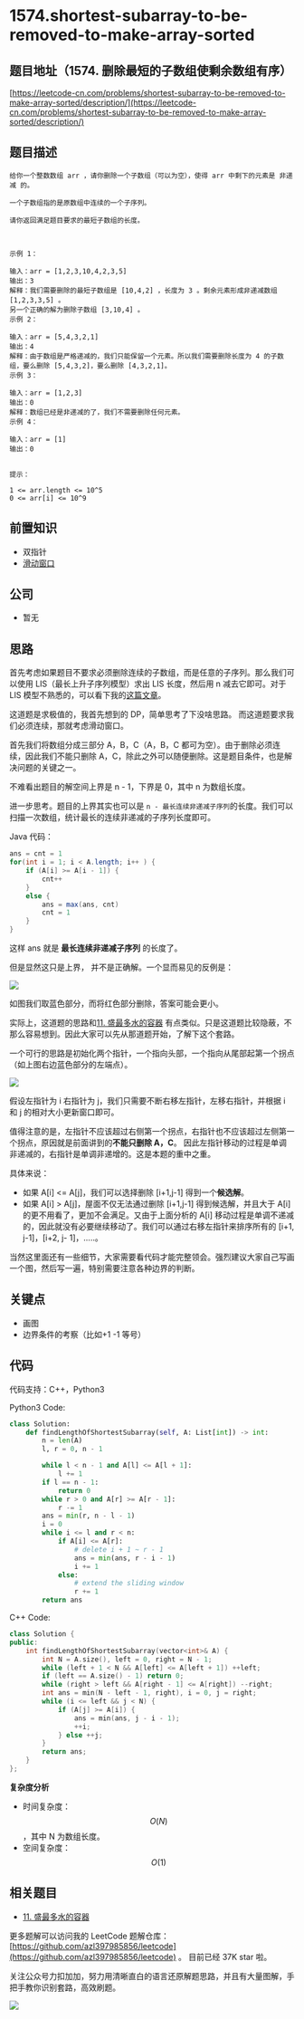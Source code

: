 # 1574.shortest-subarray-to-be-removed-to-make-array-sorted

## 题目地址（1574. 删除最短的子数组使剩余数组有序）

[https://leetcode-cn.com/problems/shortest-subarray-to-be-removed-to-make-array-sorted/description/](https://leetcode-cn.com/problems/shortest-subarray-to-be-removed-to-make-array-sorted/description/)

## 题目描述

```text
给你一个整数数组 arr ，请你删除一个子数组（可以为空），使得 arr 中剩下的元素是 非递减 的。

一个子数组指的是原数组中连续的一个子序列。

请你返回满足题目要求的最短子数组的长度。



示例 1：

输入：arr = [1,2,3,10,4,2,3,5]
输出：3
解释：我们需要删除的最短子数组是 [10,4,2] ，长度为 3 。剩余元素形成非递减数组 [1,2,3,3,5] 。
另一个正确的解为删除子数组 [3,10,4] 。
示例 2：

输入：arr = [5,4,3,2,1]
输出：4
解释：由于数组是严格递减的，我们只能保留一个元素。所以我们需要删除长度为 4 的子数组，要么删除 [5,4,3,2]，要么删除 [4,3,2,1]。
示例 3：

输入：arr = [1,2,3]
输出：0
解释：数组已经是非递减的了，我们不需要删除任何元素。
示例 4：

输入：arr = [1]
输出：0


提示：

1 <= arr.length <= 10^5
0 <= arr[i] <= 10^9
```

## 前置知识

* 双指针
* [滑动窗口](https://github.com/azl397985856/leetcode/blob/master/thinkings/slide-window.md)

## 公司

* 暂无

## 思路

首先考虑如果题目不要求必须删除连续的子数组，而是任意的子序列。那么我们可以使用 LIS（最长上升子序列模型）求出 LIS 长度，然后用 n 减去它即可。对于 LIS 模型不熟悉的，可以看下我的[这篇文章](https://lucifer.ren/blog/2020/06/20/LIS/)。

这道题是求极值的，我首先想到的 DP，简单思考了下没啥思路。 而这道题要求我们必须连续，那就考虑滑动窗口。

首先我们将数组分成三部分 A，B，C（A，B，C 都可为空）。由于删除必须连续，因此我们不能只删除 A，C，除此之外可以随便删除。这是题目条件，也是解决问题的关键之一。

不难看出题目的解空间上界是 n - 1，下界是 0，其中 n 为数组长度。

进一步思考。题目的上界其实也可以是 `n - 最长连续非递减子序列`的长度。我们可以扫描一次数组，统计最长的连续非递减的子序列长度即可。

Java 代码：

```java
ans = cnt = 1
for(int i = 1; i < A.length; i++ ) {
    if (A[i] >= A[i - 1]) {
        cnt++
    }
    else {
        ans = max(ans, cnt)
        cnt = 1
    }
}
```

这样 ans 就是 **最长连续非递减子序列** 的长度了。

但是显然这只是上界， 并不是正确解。一个显而易见的反例是：

![](https://tva1.sinaimg.cn/large/0081Kckwly1glojn95n9mj30vu0m20uf.jpg)

如图我们取蓝色部分，而将红色部分删除，答案可能会更小。

实际上，这道题的思路和[11. 盛最多水的容器](https://github.com/azl397985856/leetcode/blob/master/problems/11.container-with-most-water.md) 有点类似。只是这道题比较隐蔽，不那么容易想到。因此大家可以先从那道题开始，了解下这个套路。

一个可行的思路是初始化两个指针，一个指向头部，一个指向从尾部起第一个拐点（如上图右边蓝色部分的左端点）。

![](https://tva1.sinaimg.cn/large/0081Kckwly1glojtjozp1j310o0s8ace.jpg)

假设左指针为 i 右指针为 j，我们只需要不断右移左指针，左移右指针，并根据 i 和 j 的相对大小更新窗口即可。

值得注意的是，左指针不应该超过右侧第一个拐点，右指针也不应该超过左侧第一个拐点，原因就是前面讲到的**不能只删除 A，C**。 因此左指针移动的过程是单调非递减的，右指针是单调非递增的。这是本题的重中之重。

具体来说：

* 如果 A\[i\] &lt;= A\[j\]，我们可以选择删除 \[i+1,j-1\] 得到一个**候选解**。
* 如果 A\[i\] &gt; A\[j\]，屋面不仅无法通过删除 \[i+1,j-1\] 得到候选解，并且大于 A\[i\] 的更不用看了，更加不会满足。又由于上面分析的 A\[i\] 移动过程是单调不递减的，因此就没有必要继续移动了。我们可以通过右移左指针来排序所有的 \[i+1, j-1\]，\[i+2, j- 1\]，.....。

当然这里面还有一些细节，大家需要看代码才能完整领会。强烈建议大家自己写画一个图，然后写一遍，特别需要注意各种边界的判断。

## 关键点

* 画图
* 边界条件的考察（比如+1 -1 等号）

## 代码

代码支持：C++，Python3

Python3 Code:

```python
class Solution:
    def findLengthOfShortestSubarray(self, A: List[int]) -> int:
        n = len(A)
        l, r = 0, n - 1

        while l < n - 1 and A[l] <= A[l + 1]:
            l += 1
        if l == n - 1:
            return 0
        while r > 0 and A[r] >= A[r - 1]:
            r -= 1
        ans = min(r, n - l - 1)
        i = 0
        while i <= l and r < n:
            if A[i] <= A[r]:
                # delete i + 1 ~ r - 1
                ans = min(ans, r - i - 1)
                i += 1
            else:
                # extend the sliding window
                r += 1
        return ans
```

C++ Code:

```cpp
class Solution {
public:
    int findLengthOfShortestSubarray(vector<int>& A) {
        int N = A.size(), left = 0, right = N - 1;
        while (left + 1 < N && A[left] <= A[left + 1]) ++left;
        if (left == A.size() - 1) return 0;
        while (right > left && A[right - 1] <= A[right]) --right;
        int ans = min(N - left - 1, right), i = 0, j = right;
        while (i <= left && j < N) {
            if (A[j] >= A[i]) {
                ans = min(ans, j - i - 1);
                ++i;
            } else ++j;
        }
        return ans;
    }
};
```

**复杂度分析**

* 时间复杂度：$$O(N)$$，其中 N 为数组长度。
* 空间复杂度：$$O(1)$$

## 相关题目

* [11. 盛最多水的容器](https://github.com/azl397985856/leetcode/blob/master/problems/11.container-with-most-water.md)

更多题解可以访问我的 LeetCode 题解仓库：[https://github.com/azl397985856/leetcode](https://github.com/azl397985856/leetcode) 。 目前已经 37K star 啦。

关注公众号力扣加加，努力用清晰直白的语言还原解题思路，并且有大量图解，手把手教你识别套路，高效刷题。

![](https://tva1.sinaimg.cn/large/007S8ZIlly1gfcuzagjalj30p00dwabs.jpg)

